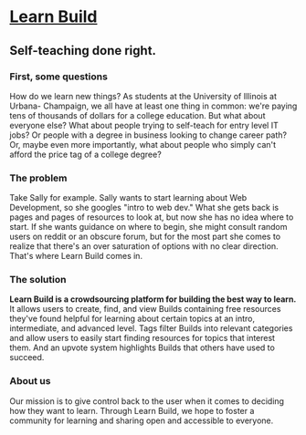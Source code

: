 # [Learn Build](https://learn-build.vercel.app/)
## Self-teaching done right.
### First, some questions
How do we learn new things? As students at the University of Illinois at Urbana-
Champaign, we all have at least one thing in common: we're paying tens of thousands
of dollars for a college education. But what about everyone else? What about people
trying to self-teach for entry level IT jobs? Or people with a degree in business
looking to change career path? Or, maybe even more importantly, what about people
who simply can't afford the price tag of a college degree?

### The problem
Take Sally for example. Sally wants to start learning about Web Development, so
she googles "intro to web dev." What she gets back is pages and pages of resources
to look at, but now she has no idea where to start. If she wants guidance on where
to begin, she might consult random users on reddit or an obscure forum, but for the
most part she comes to realize that there's an over saturation of options with no
clear direction. That's where Learn Build comes in.

### The solution
**Learn Build is a crowdsourcing platform for building the best way to learn.** It
allows users to create, find, and view Builds containing free resources they've
found helpful for learning about certain topics at an intro, intermediate, and advanced
level. Tags filter Builds into relevant categories and allow users to easily
start finding resources for topics that interest them. And an upvote system highlights
Builds that others have used to succeed.

### About us
Our mission is to give control back to the user when it comes to deciding how they
want to learn. Through Learn Build, we hope to foster a community for learning and
sharing open and accessible to everyone.
